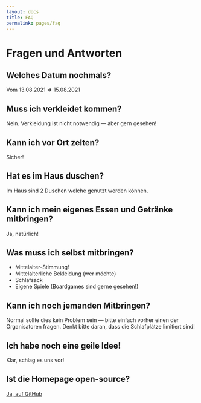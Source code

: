 ```yaml
---
layout: docs
title: FAQ
permalink: pages/faq
---
```


# Fragen und Antworten

## Welches Datum nochmals?

Vom 13.08.2021 => 15.08.2021

## Muss ich verkleidet kommen?

Nein. Verkleidung ist nicht notwendig &mdash; aber gern gesehen!

## Kann ich vor Ort zelten?

Sicher!

## Hat es im Haus duschen?

Im Haus sind 2 Duschen welche genutzt werden können.

## Kann ich mein eigenes Essen und Getränke mitbringen?

Ja, natürlich!

## Was muss ich selbst mitbringen?

* Mittelalter-Stimmung!
* Mittelalterliche Bekleidung (wer möchte)
* Schlafsack
* Eigene Spiele (Boardgames sind gerne gesehen!)

## Kann ich noch jemanden Mitbringen?

Normal sollte dies kein Problem sein &mdash; bitte einfach vorher einen der Organisatoren fragen.
Denkt bitte daran, dass die Schlafplätze limitiert sind!

## Ich habe noch eine geile Idee!

Klar, schlag es uns vor!

## Ist die Homepage open-source?

<a href="https://github.com/timo-schmid/mittelalterfest/" target="_blank">Ja, auf GitHub</a>
